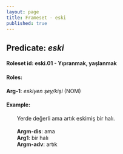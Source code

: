 ```yaml
---
layout: page
title: Frameset - eski
published: true
---
```

<h2>Predicate: <i>eski</i></h2>
<h4>Roleset id: eski.01 - Yıpranmak, yaşlanmak<br>
<h4>Roles:</h4>
<b>Arg-1</b>: <i>eskiyen şey/kişi</i>  (NOM) <br>
<h4>Example:</h4>
&emsp;&emsp;Yerde değerli ama artık eskimiş bir halı.<br><br>
&emsp;&emsp;<b>Argm-dis</b>:  ama<br>
&emsp;&emsp;<b>Arg1</b>:  bir halı<br>
&emsp;&emsp;<b>Argm-adv</b>:  artık<br>

